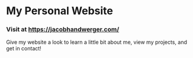 # My Personal Website

### Visit at https://jacobhandwerger.com/

Give my website a look to learn a little bit about me, view my projects, and get in contact!
